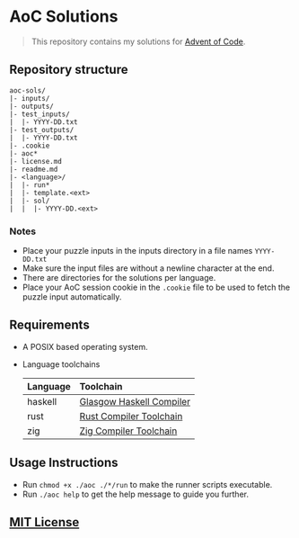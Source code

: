 # AoC Solutions

> This repository contains my solutions for [Advent of Code](https://adventofcode.com).

## Repository structure

```plaintext
aoc-sols/
|- inputs/
|- outputs/
|- test_inputs/
|  |- YYYY-DD.txt
|- test_outputs/
|  |- YYYY-DD.txt
|- .cookie
|- aoc*
|- license.md
|- readme.md
|- <language>/
|  |- run*
|  |- template.<ext>
|  |- sol/
|  |  |- YYYY-DD.<ext>
```

### Notes

- Place your puzzle inputs in the inputs directory in a file names `YYYY-DD.txt`
- Make sure the input files are without a newline character at the end.
- There are directories for the solutions per language.
- Place your AoC session cookie in the `.cookie` file to be used to fetch the puzzle input automatically.

## Requirements

- A POSIX based operating system.
- Language toolchains

  | Language | Toolchain                                                |
  | :------- | :------------------------------------------------------- |
  | haskell  | [Glasgow Haskell Compiler](https://www.haskell.org/ghc/) |
  | rust     | [Rust Compiler Toolchain](https://rustup.rs/)            |
  | zig      | [Zig Compiler Toolchain](https://ziglang.org)            |

## Usage Instructions

- Run `chmod +x ./aoc ./*/run` to make the runner scripts executable.
- Run `./aoc help` to get the help message to guide you further.

## [MIT License](license.md)
